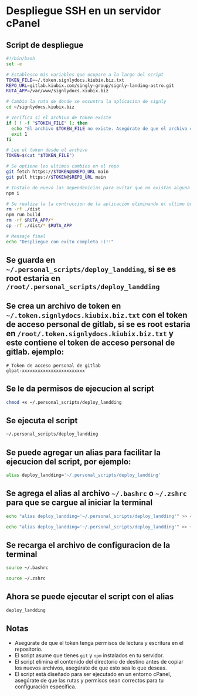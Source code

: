 # Despliegue SSH en un servidor cPanel

## Script de despliegue

```bash
#!/bin/bash
set -e

# Establesco mis variables que ocupare a lo largo del script
TOKEN_FILE=~/.token.signlydocs.kiubix.biz.txt
REPO_URL=gitlab.kiubix.com/singly-group/signly-landing-astro.git
RUTA_APP=/var/www/signlydocs.kiubix.biz

# Cambio la ruta de donde se encuntra la aplicacion de signly
cd ~/signlydocs.kiubix.biz

# Verifica si el archivo de token existe
if [ ! -f "$TOKEN_FILE" ]; then
  echo "El archivo $TOKEN_FILE no existe. Asegúrate de que el archivo contenga el token."
  exit 1
fi

# Lee el token desde el archivo
TOKEN=$(cat "$TOKEN_FILE")

# Se optiene los ultimos cambios en el repo
git fetch https://$TOKEN@$REPO_URL main
git pull https://$TOKEN@$REPO_URL main

# Instalo de nuevo las dependenicias para evitar que no existan alguna dependencia
npm i

# Se realiza la la contruccion de la aplicación eliminando el ultimo build
rm -rf ./dist
npm run build
rm -rf $RUTA_APP/*
cp -rf ./dist/* $RUTA_APP

# Mensaje final
echo "Despliegue con exito completo :)!!"
```
## Se guarda en `~/.personal_scripts/deploy_landding`, si se es root estaria en `/root/.personal_scripts/deploy_landding`

## Se crea un archivo de token en `~/.token.signlydocs.kiubix.biz.txt` con el token de acceso personal de gitlab, si se es root estaria en `/root/.token.signlydocs.kiubix.biz.txt` y este contiene el token de acceso personal de gitlab. ejemplo:

```
# Token de acceso personal de gitlab
glpat-xxxxxxxxxxxxxxxxxxxxxxxx
```

## Se le da permisos de ejecucion al script

```bash
chmod +x ~/.personal_scripts/deploy_landding
```
## Se ejecuta el script

```bash
~/.personal_scripts/deploy_landding
```
## Se puede agregar un alias para facilitar la ejecucion del script, por ejemplo:

```bash
alias deploy_landding='~/.personal_scripts/deploy_landding'
```
## Se agrega el alias al archivo `~/.bashrc` o `~/.zshrc` para que se cargue al iniciar la terminal

```bash
echo "alias deploy_landding='~/.personal_scripts/deploy_landding'" >> ~/.bashrc
```
```bash
echo "alias deploy_landding='~/.personal_scripts/deploy_landding'" >> ~/.zshrc
```
## Se recarga el archivo de configuracion de la terminal

```bash
source ~/.bashrc
```
```bash
source ~/.zshrc
```
## Ahora se puede ejecutar el script con el alias

```bash
deploy_landding
```
## Notas
- Asegúrate de que el token tenga permisos de lectura y escritura en el repositorio.
- El script asume que tienes `git` y `npm` instalados en tu servidor.
- El script elimina el contenido del directorio de destino antes de copiar los nuevos archivos, asegúrate de que esto sea lo que deseas.
- El script está diseñado para ser ejecutado en un entorno cPanel, asegúrate de que las rutas y permisos sean correctos para tu configuración específica.